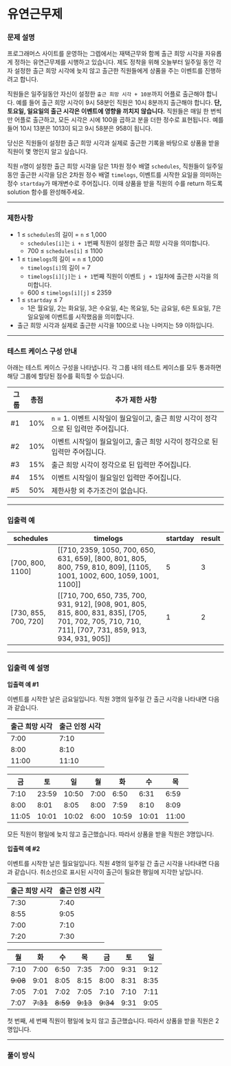 # 유연근무제

### 문제 설명

프로그래머스 사이트를 운영하는 그렙에서는 재택근무와 함께 출근 희망 시각을 자유롭게 정하는 유연근무제를 시행하고 있습니다. 제도 정착을 위해 오늘부터 일주일 동안 각자 설정한 출근 희망 시각에 늦지 않고 출근한 직원들에게 상품을 주는 이벤트를 진행하려고 합니다.

직원들은 일주일동안 자신이 설정한 `출근 희망 시각 + 10분`까지 어플로 출근해야 합니다. 예를 들어 출근 희망 시각이 9시 58분인 직원은 10시 8분까지 출근해야 합니다. **단, 토요일, 일요일의 출근 시각은 이벤트에 영향을 끼치지 않습니다.** 직원들은 매일 한 번씩만 어플로 출근하고, 모든 시각은 시에 100을 곱하고 분을 더한 정수로 표현됩니다. 예를 들어 10시 13분은 1013이 되고 9시 58분은 958이 됩니다.

당신은 직원들이 설정한 출근 희망 시각과 실제로 출근한 기록을 바탕으로 상품을 받을 직원이 몇 명인지 알고 싶습니다.

직원 `n`명이 설정한 출근 희망 시각을 담은 1차원 정수 배열 `schedules`, 직원들이 일주일 동안 출근한 시각을 담은 2차원 정수 배열 `timelogs`, 이벤트를 시작한 요일을 의미하는 정수 `startday`가 매개변수로 주어집니다. 이때 상품을 받을 직원의 수를 return 하도록 solution 함수를 완성해주세요.

---

### 제한사항

- 1 ≤ `schedules`의 길이 = `n` ≤ 1,000
    - `schedules[i]`는 `i + 1`번째 직원이 설정한 출근 희망 시각을 의미합니다.
    - 700 ≤ `schedules[i]` ≤ 1100
- 1 ≤ `timelogs`의 길이 = `n` ≤ 1,000
    - `timelogs[i]`의 길이 = 7
    - `timelogs[i][j]`는 `i + 1`번째 직원이 이벤트 `j + 1`일차에 출근한 시각을 의미합니다.
    - 600 ≤ `timelogs[i][j]` ≤ 2359
- 1 ≤ `startday` ≤ 7
    - 1은 월요일, 2는 화요일, 3은 수요일, 4는 목요일, 5는 금요일, 6은 토요일, 7은 일요일에 이벤트를 시작했음을 의미합니다.
- 출근 희망 시각과 실제로 출근한 시각을 100으로 나눈 나머지는 59 이하입니다.

---

### 테스트 케이스 구성 안내

아래는 테스트 케이스 구성을 나타냅니다. 각 그룹 내의 테스트 케이스를 모두 통과하면 해당 그룹에 할당된 점수를 획득할 수 있습니다.

| 그룹 | 총점 | 추가 제한 사항 |
| --- | --- | --- |
| #1 | 10% | `n` = 1. 이벤트 시작일이 월요일이고, 출근 희망 시각이 정각으로 된 입력만 주어집니다. |
| #2 | 10% | 이벤트 시작일이 월요일이고, 출근 희망 시각이 정각으로 된 입력만 주어집니다. |
| #3 | 15% | 출근 희망 시각이 정각으로 된 입력만 주어집니다. |
| #4 | 15% | 이벤트 시작일이 월요일인 입력만 주어집니다. |
| #5 | 50% | 제한사항 외 추가조건이 없습니다. |

---

### 입출력 예

| schedules | timelogs | startday | result |
| --- | --- | --- | --- |
| [700, 800, 1100] | [[710, 2359, 1050, 700, 650, 631, 659], [800, 801, 805, 800, 759, 810, 809], [1105, 1001, 1002, 600, 1059, 1001, 1100]] | 5 | 3 |
| [730, 855, 700, 720] | [[710, 700, 650, 735, 700, 931, 912], [908, 901, 805, 815, 800, 831, 835], [705, 701, 702, 705, 710, 710, 711], [707, 731, 859, 913, 934, 931, 905]] | 1 | 2 |

---

### 입출력 예 설명

**입출력 예 #1**

이벤트를 시작한 날은 금요일입니다. 직원 3명의 일주일 간 출근 시각을 나타내면 다음과 같습니다.

| 출근 희망 시각 | 출근 인정 시각 |
| --- | --- |
| 7:00 | 7:10 |
| 8:00 | 8:10 |
| 11:00 | 11:10 |

| 금 | 토 | 일 | 월 | 화 | 수 | 목 |
| --- | --- | --- | --- | --- | --- | --- |
| 7:10 | 23:59 | 10:50 | 7:00 | 6:50 | 6:31 | 6:59 |
| 8:00 | 8:01 | 8:05 | 8:00 | 7:59 | 8:10 | 8:09 |
| 11:05 | 10:01 | 10:02 | 6:00 | 10:59 | 10:01 | 11:00 |

모든 직원이 평일에 늦지 않고 출근했습니다. 따라서 상품을 받을 직원은 3명입니다.

**입출력 예 #2**

이벤트를 시작한 날은 월요일입니다. 직원 4명의 일주일 간 출근 시각을 나타내면 다음과 같습니다. 취소선으로 표시된 시각이 출근이 필요한 평일에 지각한 날입니다.

| 출근 희망 시각 | 출근 인정 시각 |
| --- | --- |
| 7:30 | 7:40 |
| 8:55 | 9:05 |
| 7:00 | 7:10 |
| 7:20 | 7:30 |

| 월 | 화 | 수 | 목 | 금 | 토 | 일 |
| --- | --- | --- | --- | --- | --- | --- |
| 7:10 | 7:00 | 6:50 | 7:35 | 7:00 | 9:31 | 9:12 |
| ~~9:08~~ | 9:01 | 8:05 | 8:15 | 8:00 | 8:31 | 8:35 |
| 7:05 | 7:01 | 7:02 | 7:05 | 7:10 | 7:10 | 7:11 |
| 7:07 | ~~7:31~~ | ~~8:59~~ | ~~9:13~~ | ~~9:34~~ | 9:31 | 9:05 |

첫 번째, 세 번째 직원이 평일에 늦지 않고 출근했습니다. 따라서 상품을 받을 직원은 2명입니다.

---

### 풀이 방식
